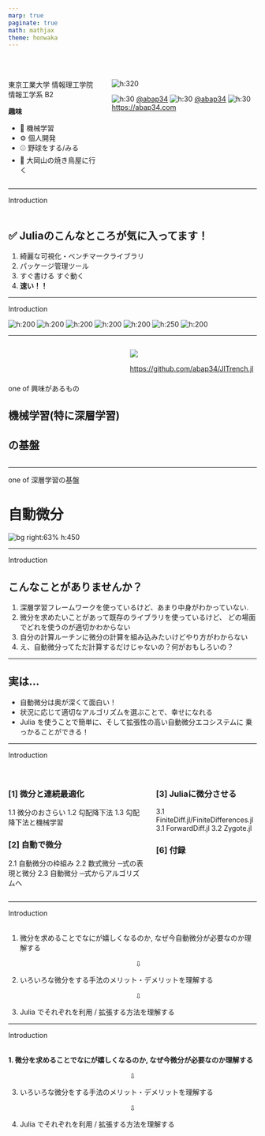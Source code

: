 ```yaml
---
marp: true
paginate: true
math: mathjax
theme: honwaka
---
```


<!-- _header: 自己紹介-->

<br>
<br>

<div class="columns">

<div>


東京工業大学
情報理工学院 情報工学系 B2 


**趣味**
- :robot: 機械学習
- :gear: 個人開発
- :baseball: 野球をする/みる
- 🍗 大岡山の焼き鳥屋に行く

</div>


<div>



![h:320](../img/abap34.png)



![h:30](../img/github.png) [@abap34](https://github.com/abap34) ![h:30](../img/x.png)  [@abap34](https://twitter.com/abap34) 
![h:30](../img/web.png)  https://abap34.com



</div>


</div>

---

<!-- _header: 自己紹介 -->

<div class="section"> Introduction </div>


<br>

## ✅ Juliaのこんなところが気に入ってます！

1. 綺麗な可視化・ベンチマークライブラリ
2. パッケージ管理ツール
3. すぐ書ける すぐ動く
4. **速い！！**

<!-- 

1.  Plotまわり, `@code_...` マクロ, `BenchmarkTools.jl`  たち
2.  言語同梱で便利だし野良パッケージを簡単に作れるのもいい
3.  Jupyter のサポート, 強力な REPL
4.  裏が速いライブラリの「芸人」にならなくても、素直に書いてそのまま速い

-->


---

<!-- _header: Julia を使って解かれた・書かれたレポートたち -->

<div class="section"> Introduction </div>

![h:200](../img/anim.gif)  ![h:200](../img/report1.png)  ![h:200](../img/train_drop.gif)  ![h:200](../img/report2.png) ![h:200](../img/basic-norsurface.gif)  ![h:250](../img/fitting_history.gif) ![h:200](../img/sort.png)

---


<!-- _header: 今日のお話 -->



<div class="columns">


<div>

<br>

<br>
<br>
<br>



one of 興味があるもの

## **機械学習(特に深層学習)**
## **の基盤**




</div>


<div>

![](../img/jitrench.png)

<div class="center">



https://github.com/abap34/JITrench.jl

</div>


</div>


</div>


---


<!-- _header: 今日のお話 -->




one of 深層学習の基盤

# **自動微分** 

![bg right:63% h:450](../img/tangent.gif)




---

<!-- _header: 今日話すこと -->

<div class="section"> Introduction </div>

## こんなことがありませんか？

1. 深層学習フレームワークを使っているけど、あまり中身がわかっていない.
2. 微分を求めたいことがあって既存のライブラリを使っているけど、
どの場面でどれを使うのが適切かわからない
3. 自分の計算ルーチンに微分の計算を組み込みたいけどやり方がわからない
4. え、自動微分ってただ計算するだけじゃないの？何がおもしろいの？

---

<!-- _header: 今日話すこと -->

## 実は...

- 自動微分は奥が深くて面白い！
- 状況に応じて適切なアルゴリズムを選ぶことで、幸せになれる
- Julia を使うことで簡単に、そして拡張性の高い自動微分エコシステムに
乗っかることができる！


---

<!-- _header: おしながき -->

<div class="section"> Introduction </div>

<br>

<br>


<div class="columns">

<div>

### [1] 微分と連続最適化
1.1 微分のおさらい
1.2 勾配降下法
1.3 勾配降下法と機械学習

### [2] 自動で微分
2.1 自動微分の枠組み
2.2 数式微分 ─式の表現と微分
2.3 自動微分 ─式からアルゴリズムへ 

</div>


<div>

### [3] Juliaに微分させる
3.1 FiniteDiff.jl/FiniteDifferences.jl
3.1 ForwardDiff.jl
3.2 Zygote.jl


### [6] 付録


</div>

</div>


---

<!-- _header: 全体の流れ -->

<div class="section"> Introduction </div>

<br>


1. 微分を求めることでなにが嬉しくなるのか, なぜ今自動微分が必要なのか理解する

   <div style="text-align: center;">
   ⇩
   
   </div>


2. いろいろな微分をする手法のメリット・デメリットを理解する
    
      <div style="text-align: center;">
      
      ⇩
      
      </div>

3. Julia でそれぞれを利用 / 拡張する方法を理解する


---




<!-- _header: 全体の流れ -->

<div class="section"> Introduction </div>

<br>


**1. 微分を求めることでなにが嬉しくなるのか, なぜ今微分が必要なのか理解する**

<div class="gray">

<div style="text-align: center;">

⇩

</div>

3. いろいろな微分をする手法のメリット・デメリットを理解する

<div style="text-align: center;">

⇩

</div>

4. Julia でそれぞれを利用 / 拡張する方法を理解する
   
</div>

